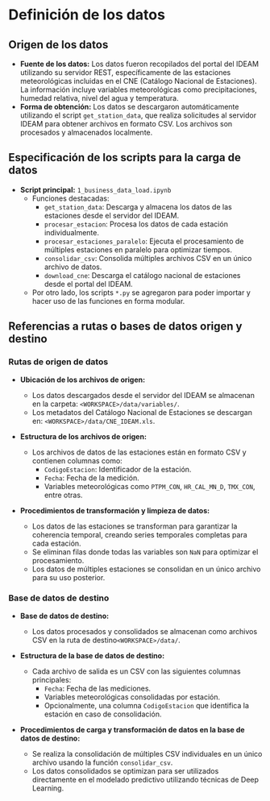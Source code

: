 # Definición de los datos

## Origen de los datos

- **Fuente de los datos:** Los datos fueron recopilados del portal del IDEAM utilizando su servidor REST, específicamente de las estaciones meteorológicas incluidas en el CNE (Catálogo Nacional de Estaciones). La información incluye variables meteorológicas como precipitaciones, humedad relativa, nivel del agua y temperatura.
- **Forma de obtención:** Los datos se descargaron automáticamente utilizando el script `get_station_data`, que realiza solicitudes al servidor IDEAM para obtener archivos en formato CSV. Los archivos son procesados y almacenados localmente.

## Especificación de los scripts para la carga de datos

- **Script principal:** `1_business_data_load.ipynb`
  - Funciones destacadas:
    - `get_station_data`: Descarga y almacena los datos de las estaciones desde el servidor del IDEAM.
    - `procesar_estacion`: Procesa los datos de cada estación individualmente.
    - `procesar_estaciones_paralelo`: Ejecuta el procesamiento de múltiples estaciones en paralelo para optimizar tiempos.
    - `consolidar_csv`: Consolida múltiples archivos CSV en un único archivo de datos.
    - `download_cne`: Descarga el catálogo nacional de estaciones desde el portal del IDEAM.
  - Por otro lado, los scripts `*.py` se agregaron para poder importar y hacer uso de las funciones en forma modular. 

## Referencias a rutas o bases de datos origen y destino

### Rutas de origen de datos

- **Ubicación de los archivos de origen:**
  - Los datos descargados desde el servidor del IDEAM se almacenan en la carpeta: `<WORKSPACE>/data/variables/`.
  - Los metadatos del Catálogo Nacional de Estaciones se descargan en: `<WORKSPACE>/data/CNE_IDEAM.xls`.
  
- **Estructura de los archivos de origen:**
  - Los archivos de datos de las estaciones están en formato CSV y contienen columnas como:
    - `CodigoEstacion`: Identificador de la estación.
    - `Fecha`: Fecha de la medición.
    - Variables meteorológicas como `PTPM_CON`, `HR_CAL_MN_D`, `TMX_CON`, entre otras.
  
- **Procedimientos de transformación y limpieza de datos:**
  - Los datos de las estaciones se transforman para garantizar la coherencia temporal, creando series temporales completas para cada estación.
  - Se eliminan filas donde todas las variables son `NaN` para optimizar el procesamiento.
  - Los datos de múltiples estaciones se consolidan en un único archivo para su uso posterior.

### Base de datos de destino

- **Base de datos de destino:**
  - Los datos procesados y consolidados se almacenan como archivos CSV en la ruta de destino`<WORKSPACE>/data/`.

- **Estructura de la base de datos de destino:**
  - Cada archivo de salida es un CSV con las siguientes columnas principales:
    - `Fecha`: Fecha de las mediciones.
    - Variables meteorológicas consolidadas por estación.
    - Opcionalmente, una columna `CodigoEstacion` que identifica la estación en caso de consolidación.

- **Procedimientos de carga y transformación de datos en la base de datos de destino:**
  - Se realiza la consolidación de múltiples CSV individuales en un único archivo usando la función `consolidar_csv`.
  - Los datos consolidados se optimizan para ser utilizados directamente en el modelado predictivo utilizando técnicas de Deep Learning.
